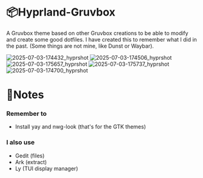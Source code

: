 # 📦Hyprland-Gruvbox
A  Gruvbox theme based on other Gruvbox creations to be able to modify and create some good dotfiles. I have created this to remember what I did in the past. (Some things are not mine, like Dunst or Waybar).

![2025-07-03-174432_hyprshot](https://github.com/user-attachments/assets/5f3f2089-5ec7-4b37-b975-0bc7411f2ddb)
![2025-07-03-174506_hyprshot](https://github.com/user-attachments/assets/2cf1ee06-6ded-45de-ab2e-0d1e7bd1fbe0)
![2025-07-03-175657_hyprshot](https://github.com/user-attachments/assets/00542eac-7d2f-4e87-a003-0ff2d23f3678)
![2025-07-03-175737_hyprshot](https://github.com/user-attachments/assets/452e50dc-b388-4d32-8066-822c205ba26f)
![2025-07-03-174700_hyprshot](https://github.com/user-attachments/assets/7b751e05-0fe7-474d-856c-600617046309)

# 📝Notes
### Remember to
- Install yay and nwg-look (that's for the GTK themes)
### I also use
- Gedit (files)<br>
- Ark (extract)<br>
- Ly (TUI display manager)


